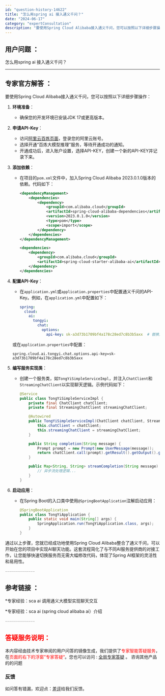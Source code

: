 ```yaml
---
id: "question-history-14622"
title: "怎么用spring ai 接入通义千问？"
date: "2024-06-17"
category: "expertConsultation"
description: "要使用Spring Cloud Alibaba接入通义千问，您可以按照以下详细步骤操作：1. **环境准备**：   - 确保您的开发环境已安装JDK 17或更高版本。2. **申请API-Key**：   - 访问[阿里云百炼页面](https://www.aliyun.com/product/b"
---
```


## 用户问题 ： 
 怎么用spring ai 接入通义千问？  

---------------
## 专家官方解答 ：

要使用Spring Cloud Alibaba接入通义千问，您可以按照以下详细步骤操作：

1. **环境准备**：
   - 确保您的开发环境已安装JDK 17或更高版本。

2. **申请API-Key**：
   - 访问[阿里云百炼页面](https://www.aliyun.com/product/bailian)，登录您的阿里云账号。
   - 选择开通“百炼大模型推理”服务，等待开通成功的通知。
   - 开通成功后，进入账户设置，选择API-KEY，创建一个新的API-KEY并记录下来。

3. **添加依赖**：
   - 在项目的`pom.xml`文件中，加入Spring Cloud Alibaba 2023.0.1.0版本的依赖。代码如下：
     ```xml
     <dependencyManagement>
         <dependencies>
             <dependency>
                 <groupId>com.alibaba.cloud</groupId>
                 <artifactId>spring-cloud-alibaba-dependencies</artifactId>
                 <version>2023.0.1.0</version>
                 <type>pom</type>
                 <scope>import</scope>
             </dependency>
         </dependencies>
     </dependencyManagement>

     <dependencies>
         <dependency>
             <groupId>com.alibaba.cloud</groupId>
             <artifactId>spring-cloud-starter-alibaba-ai</artifactId>
         </dependency>
     </dependencies>
     ```

4. **配置API-Key**：
   - 在`application.yml`或`application.properties`中配置通义千问的API-Key。例如，在`application.yml`中配置如下：
     ```yaml
     spring:
       cloud:
         ai:
           tongyi:
             chat:
               options:
                 api-key: sk-a3d73b1709bf4a178c28ed7c8b3b5axx  # 替换为您的API-KEY
     ```
   或在`application.properties`中配置：
     ```properties
     spring.cloud.ai.tongyi.chat.options.api-key=sk-a3d73b1709bf4a178c28ed7c8b3b5axx
     ```

5. **编写服务实现类**：
   - 创建一个服务类，如`TongYiSimpleServiceImpl`，并注入`ChatClient`和`StreamingChatClient`以实现聊天逻辑。示例代码如下：
     ```java
     @Service
     public class TongYiSimpleServiceImpl {
         private final ChatClient chatClient;
         private final StreamingChatClient streamingChatClient;

         @Autowired
         public TongYiSimpleServiceImpl(ChatClient chatClient, StreamingChatClient streamingChatClient) {
             this.chatClient = chatClient;
             this.streamingChatClient = streamingChatClient;
         }

         public String completion(String message) {
             Prompt prompt = new Prompt(new UserMessage(message));
             return chatClient.call(prompt).getResult().getOutput().getContent();
         }

         public Map<String, String> streamCompletion(String message) {
             // 异步流处理逻辑...
         }
     }
     ```

6. **启动应用**：
   - 在Spring Boot的入口类中使用`@SpringBootApplication`注解启动应用：
     ```java
     @SpringBootApplication
     public class TongYiApplication {
         public static void main(String[] args) {
             SpringApplication.run(TongYiApplication.class, args);
         }
     }
     ```

通过以上步骤，您就已经成功地使用Spring Cloud Alibaba整合了通义千问，可以开始在您的项目中实现AI聊天功能。这套流程简化了与不同AI服务提供商的对接工作，让您能够快速切换服务而无需大幅修改代码，体现了Spring AI框架的灵活性和易用性。


<font color="#949494">---------------</font> 


## 参考链接 ：

*专家经验：sca ai 调用通义大模型实现聊天交互 
 
 *专家经验：sca ai (spring cloud alibaba ai）介绍 


 <font color="#949494">---------------</font> 
 


## <font color="#FF0000">答疑服务说明：</font> 

本内容经由技术专家审阅的用户问答的镜像生成，我们提供了<font color="#FF0000">专家智能答疑服务</font>，在<font color="#FF0000">页面的右下的浮窗”专家答疑“</font>。您也可以访问 : [全局专家答疑](https://answer.opensource.alibaba.com/docs/intro) 。 咨询其他产品的的问题

### 反馈
如问答有错漏，欢迎点：[差评](https://ai.nacos.io/user/feedbackByEnhancerGradePOJOID?enhancerGradePOJOId=15599)给我们反馈。
